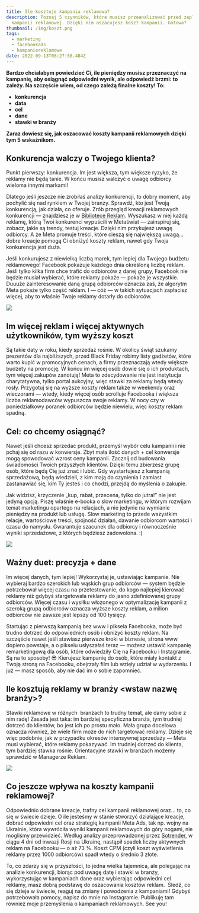 ```yaml
---
title: Ile kosztuje kampania reklamowa?
description: Poznaj 5 czynników, które musisz przeanalizować przed zaplanowaniem
  kampanii reklamowej. Dzięki nim oszacujesz koszt kampanii. Gotowa?
thumbnail: /img/koszt.png
tags:
  - marketing
  - facebookads
  - kampaniereklamowe
date: 2022-09-13T08:27:58.484Z
---
```


**Bardzo chciałabym powiedzieć Ci, ile pieniędzy musisz przeznaczyć na kampanię, aby osiągnąć odpowiedni wynik, ale odpowiedź brzmi: to zależy. Na szczęście wiem, od czego zależą finalne koszty! To:**

- **konkurencja**
- **data**
- **cel**
- **dane**
- **stawki w branży**

**Zaraz dowiesz się, jak oszacować koszty kampanii reklamowych dzięki tym 5 wskaźnikom.**

## Konkurencja walczy o Twojego klienta?

Punkt pierwszy: konkurencja. Im jest większa, tym większe ryzyko, że reklamy nie będą tanie. W końcu musisz walczyć o uwagę odbiorcy wieloma innymi markami!

Dlatego jeśli jeszcze nie zrobiłaś analizy konkurencji, to dobry moment, aby pochylić się nad rynkiem w Twojej branży. Sprawdź, kto jest Twoją konkurencją, jak działa, co oferuje. Zrób przegląd kreacji reklamowych konkurencji — znajdziesz je w [Bibliotece Reklam](https://www.facebook.com/ads/library/?active_status=all&ad_type=political_and_issue_ads&country=PL&media_type=all). Wyszukasz w niej każdą reklamę, którą Twoi konkurenci wypuścili w Metaświat — zainspiruj się, zobacz, jakie są trendy, testuj kreacje. Dzięki nim przykujesz uwagę odbiorcy. A że Meta promuje treści, które cieszą się największą uwagą… dobre kreacje pomogą Ci obniżyć koszty reklam, nawet gdy Twoja konkurencja jest duża.

Jeśli konkurujesz z niewielką liczbą marek, tym lepiej dla Twojego budżetu reklamowego! Facebook pokazuje każdego dnia określoną liczbę reklam. Jeśli tylko kilka firm chce trafić do odbiorców z danej grupy, Facebook nie będzie musiał wybierać, które reklamy pokaże — pokaże je wszystkie. Duuuże zainteresowanie daną grupą odbiorców oznacza zaś, że algorytm Meta pokaże tylko część reklam. I — cóż — w takich sytuacjach zapłacisz więcej, aby to właśnie Twoje reklamy dotarły do odbiorców.

![](https://lh3.googleusercontent.com/PPW_P_adtI-9u9-nT6oUUbo0vAPIDL828wy6v-AY4CssRhCUH9Zo-FEYdfw8i-7ZjLuWamG638a6MzMYExkNLNnu0nJEI8DCkWyYoazcXQ7BjGX7spXpltSjvM3ZEBWlpOnH2e2TKQFxpdiA4dwrfrHe8NKBrhK3VvJm0svrz1EMi5lFSz_rlQAsiA)

## Im więcej reklam i więcej aktywnych użytkowników, tym wyższy koszt

Są takie daty w roku, kiedy sprzedaż rośnie. W okolicy świąt szukamy prezentów dla najbliższych, przed Black Friday robimy listy gadżetów, które warto kupić w promocyjnych cenach, a firmy przeznaczają wtedy większe budżety na promocję. W końcu im więcej osób dowie się o ich produktach, tym więcej zakupów zanotują! Meta to zdecydowanie nie jest instytucja charytatywna, tylko portal aukcyjny, więc stawki za reklamy będą wtedy rosły. Przygotuj się na wyższe koszty reklam także w weekendy oraz wieczorami — wtedy, kiedy więcej osób scrolluje Facebooka i większa liczba reklamodawców wypuszcza swoje reklamy. W nocy czy w poniedziałkowy poranek odbiorców będzie niewielu, więc koszty reklam spadną.

## Cel: co chcemy osiągnąć?

Nawet jeśli chcesz sprzedać produkt, przemyśl wybór celu kampanii i nie pchaj się od razu w konwersje. Zbyt mała ilość danych + cel konwersje mogą spowodować wzrost ceny kampanii. Zacznij od budowania świadomości Twoich przyszłych klientów. Dzięki temu zbierzesz grupę osób, które będą Cię już znać i lubić. Gdy wystartujesz z kampanią sprzedażową, będą wiedzieli, z kim mają do czynienia i zamiast zastanawiać się, kim Ty jesteś i co chodzi, przejdą do myślenia o zakupie.

Jak widzisz, krzyczenie „kup, rabat, przecena, tylko do jutra!” nie jest jedyną opcją. Piszę właśnie e-booka o slow marketingu, w którym rozwijam temat marketingu opartego na relacjach, a nie jedynie na wymianie pieniędzy na produkt lub usługę. Slow marketing to przede wszystkim relacje, wartościowe treści, spójność działań, dawanie odbiorcom wartości i czasu do namysłu. Gwarantuje szacunek dla odbiorcy i równocześnie wyniki sprzedażowe, z których będziesz zadowolona. :)

![](https://lh6.googleusercontent.com/bggHpHAl0sVnIIvOPtJcVJu9-_hsi1LHEzzZMfplgqz9p2564049NOvGImpj22320gU5gof-5GONXCKYNO5PXtLc3fnkCNwbOb2n2nXoB8dYdPmwMKGS5IQbxe_74oloeP_90xte_UZjV1kPMcwcB9vmezDVOU8ftc5QudmjOtWtEWDJjGHxVqNbTg)

## Ważny duet: precyzja + dane

Im więcej danych, tym lepiej! Wykorzystaj je, ustawiając kampanie. Nie wybieraj bardzo szerokich lub wąskich grup odbiorców — system będzie potrzebował więcej czasu na przetestowanie, do kogo najlepiej kierować reklamy niż gdybyś stargetowała reklamy do jasno zdefiniowanej grupy odbiorców. Więcej czasu i wysiłku włożonego w optymalizację kampanii z szeroką grupą odbiorców oznacza wyższe koszty reklam, a milion odbiorców nie zawsze jest lepszy od 100 tysięcy.

Startując z pierwszą kampanią bez www i piksela Facebooka, może być trudno dotrzeć do odpowiednich osób i obniżyć koszty reklam. Na szczęście nawet jeśli stawiasz pierwsze kroki w biznesie, strona www dopiero powstaje, a o pikselu usłyszałaś teraz — możesz ustawić kampanię remarketingową dla osób, które odwiedziły Cię na Facebooku i Instagramie. Są na to sposoby! 😎 Kierujesz kampanię do osób, które miały kontakt z Twoją stroną na Facebooku, obejrzały film lub wzięły udział w wydarzeniu. I już — masz sposób, aby nie dać im o sobie zapomnieć.

## Ile kosztują reklamy w branży <wstaw nazwę branży>?

Stawki reklamowe w różnych  branżach to trudny temat, ale damy sobie z nim radę! Zasada jest taka: im bardziej specyficzna branża, tym trudniej dotrzeć do klientów, bo jest ich po prostu mało. Mała grupa docelowa oznacza również, że wiele firm może do nich targetować reklamy. Dzieje się więc podobnie, jak w przypadku okresów intensywnej sprzedaży — Meta musi wybierać, które reklamy pokazywać. Im trudniej dotrzeć do klienta, tym bardziej stawka rośnie. Orientacyjne stawki w branżach możemy sprawdzić w Managerze Reklam.

![](https://lh3.googleusercontent.com/tOxt3QbMxwkQOrt09OqcojwXusKlckNqeYZf72PpSgZUED8vW_pGamlGuWo5E5KGBhlqPIEPg63P6PKvmGt1nZC2a4IRoXqK0llG0zKAObhvIihMP1L7SQAb4jikvnRuotY6X1l0uhAICZ59wDNPowhqEQZX9zih2SxTtOEE-kezG7Ue_PfRjBgttQ)

## Co jeszcze wpływa na koszty kampanii reklamowej?

Odpowiednio dobrane kreacje, trafny cel kampanii reklamowej oraz… to, co się w świecie dzieje. O ile jesteśmy w stanie stworzyć działające kreacje, dobrać odpowiedni cel oraz strategię kampanii Meta Ads, tak np. wojny na Ukrainie, która wywróciła wyniki kampanii reklamowych do góry nogami, nie mogliśmy przewidzieć. Według analizy przeprowadzonej przez [Sotrender](https://www.sotrender.com/blog/pl/2022/03/reklamodawcy-zawieszaja-kampanie-na-facebooku-atak-na-ukraine/), w ciągu 4 dni od inwazji Rosji na Ukrainę, nastąpił spadek liczby aktywnych reklam na Facebooku — o aż 73 %. Koszt CPM (czyli koszt wyświetlenia reklamy przez 1000 odbiorców) spadł wtedy o średnio 3 złote.

To, co zdarzy się w przyszłości, to jedna wielka tajemnica, ale polegając na analizie konkurencji, biorąc pod uwagę datę i stawki w branży, wykorzystując w kampaniach dane oraz wybierając odpowiedni cel reklamy, masz dobrą podstawę do oszacowania kosztów reklam.  Śledź, co się dzieje w świecie, reaguj na zmiany i powodzenia z kampaniami! Gdybyś potrzebowała pomocy, napisz do mnie na Instagramie. Publikuję tam również moje przemyślenia o kampaniach reklamowych. See you!
